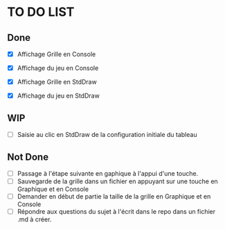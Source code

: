 # TO DO LIST #


## Done ##
- [x] Affichage Grille en Console
- [x] Affichage du jeu en Console
- [x] Affichage Grille en StdDraw
- [x] Affichage du jeu en StdDraw


## WIP ##
- [ ] Saisie au clic en StdDraw de la configuration initiale du tableau


## Not Done ##
- [ ] Passage à l'étape suivante en gaphique à l'appui d'une touche.
- [ ] Sauvegarde de la grille dans un fichier en appuyant sur une touche en Graphique et en Console
- [ ] Demander en début de partie la taille de la grille en Graphique et en Console
- [ ] Répondre aux questions du sujet à l'écrit dans le repo dans un fichier .md à créer.
